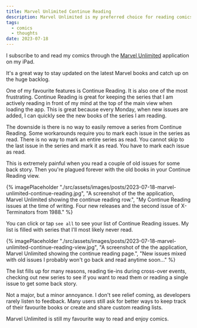 ```yaml
---
title: Marvel Unlimited Continue Reading
description: Marvel Unlimited is my preferred choice for reading comics. This post discusses the frustrating aspects of the Continue Reading feature and how it affects my reading experience.
tags:
  - comics
  - thoughts
date: 2023-07-18
---
```


I subscribe to and read my comics through the [Marvel Unlimited](https://www.marvel.com/unlimited) application on my iPad. 

It's a great way to stay updated on the latest Marvel books and catch up on the huge backlog.

One of my favourite features is Continue Reading. It is also one of the most frustrating. Continue Reading is great for keeping the series that I am actively reading in front of my mind at the top of the main view when loading the app. This is great because every Monday, when new issues are added, I can quickly see the new books of the series I am reading.

The downside is there is no way to easily remove a series from Continue Reading. Some workarounds require you to mark each issue in the series as read. There is no way to mark an entire series as read. You cannot skip to the last issue in the series and mark it as read. You have to mark each issue as read. 

This is extremely painful when you read a couple of old issues for some back story. Then you're plagued forever with the old books in your Continue Reading view. 

{% imagePlaceholder "./src/assets/images/posts/2023-07-18-marvel-unlimited-continue-reading.jpg", "A screenshot of the the application, Marvel Unlimited showing the continue reading row.", "My Continue Reading issues at the time of writing. Four new releases and the second issue of X-Terminators from 1988." %}

You can click or tap `see all` to see your list of Continue Reading issues. My list is filled with series that I'll most likely never read. 

{% imagePlaceholder "./src/assets/images/posts/2023-07-18-marvel-unlimited-continue-reading-view.jpg", "A screenshot of the the application, Marvel Unlimited showing the continue reading page.", "New issues mixed with old issues I probably won't go back and read anytime soon..." %}

The list fills up for many reasons, reading tie-ins during cross-over events, checking out new series to see if you want to read them or reading a single issue to get some back story. 

Not a major, but a minor annoyance. I don't see relief coming, as developers rarely listen to feedback. Many users still ask for better ways to keep track of their favourite books or create and share custom reading lists.

Marvel Unlimited is still my favourite way to read and enjoy comics.